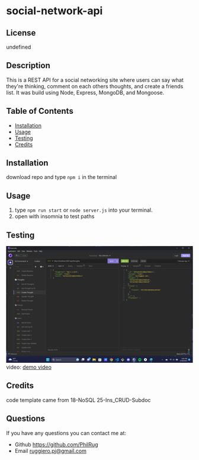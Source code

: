 # social-network-api

## License

undefined
## Description
This is a REST API for a social networking site where users can say what they're thinking, comment on each others thoughts, and create a friends list. It was build using Node, Express, MongoDB, and Mongoose.
    
## Table of Contents
    
- [Installation](#installation)
- [Usage](#usage)
- [Testing](#test)
- [Credits](#credits)
    
## Installation
download repo and type `npm i` in the terminal
    
## Usage
1. type `npm run start` or `node server.js` into your terminal.
2. open with insomnia to test paths
    
## Testing
![insomnia paths](public/insomnia%20paths.png)
video: [demo video](public/Untitled_%20May%2028,%202023%202_58%20PM.webm)

## Credits
code template came from 18-NoSQL 25-Ins_CRUD-Subdoc
    
## Questions
If you have any questions you can contact me at:
- Github https://github.com/PhilRug
- Email ruggiero.pj@gmail.com

